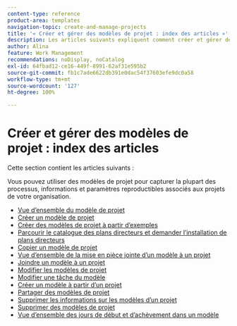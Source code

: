 ```yaml
---
content-type: reference
product-area: templates
navigation-topic: create-and-manage-projects
title: '« Créer et gérer des modèles de projet : index des articles »'
description: Les articles suivants expliquent comment créer et gérer des modèles de projet.
author: Alina
feature: Work Management
recommendations: noDisplay, noCatalog
exl-id: 64fbad12-ce16-449f-8991-62af31e595b2
source-git-commit: fb1c7ade6622db391e0dac54f37603efe9dc0a58
workflow-type: tm+mt
source-wordcount: '127'
ht-degree: 100%

---
```


# Créer et gérer des modèles de projet : index des articles

Cette section contient les articles suivants :

Vous pouvez utiliser des modèles de projet pour capturer la plupart des processus, informations et paramètres reproductibles associés aux projets de votre organisation.

* [Vue d’ensemble du modèle de projet](../../../manage-work/projects/create-and-manage-templates/project-template-overview.md)
* [Créer un modèle de projet](../../../manage-work/projects/create-and-manage-templates/create-template.md)
* [Créer des modèles de projet à partir d’exemples](../../../manage-work/projects/create-and-manage-templates/create-templates-from-examples.md)
* [Parcourir le catalogue des plans directeurs et demander l’installation de plans directeurs](../../../administration-and-setup/blueprints/browse-catalog.md)
* [Copier un modèle de projet](../../../manage-work/projects/create-and-manage-templates/copy-template.md)
* [Vue d’ensemble de la mise en pièce jointe d’un modèle à un projet](../../../manage-work/projects/create-and-manage-templates/attach-template-to-project-overview.md)
* [Joindre un modèle à un projet](../../../manage-work/projects/create-and-manage-templates/attach-template-to-project.md)
* [Modifier les modèles de projet](../../../manage-work/projects/create-and-manage-templates/edit-templates.md)
* [Modifier une tâche du modèle](../../../manage-work/projects/create-and-manage-templates/edit-template-task.md)
* [Créer un modèle à partir d’un projet](../../../manage-work/projects/create-and-manage-templates/create-template-from-project.md)
* [Partager des modèles de projet](../../../manage-work/projects/create-and-manage-templates/share-project-template.md)
* [Supprimer les informations sur les modèles d’un projet](../../../manage-work/projects/create-and-manage-templates/remove-template-from-project.md)
* [Supprimer des modèles de projet](../../../manage-work/projects/create-and-manage-templates/delete-templates.md)
* [Vue d’ensemble des jours de début et d’achèvement dans un modèle](../../../manage-work/projects/create-and-manage-templates/overview-of-start-completion-day-on-template.md)
